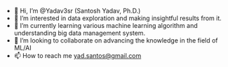 - 👋 Hi, I’m @Yadav3sr (Santosh Yadav, Ph.D.)
- 👀 I’m interested in data exploration and making insightful results from it.
- 🌱 I’m currently learning various machine learning algorithm and understanding big data management system.
- 💞️ I’m looking to collaborate on advancing the knowledge in the field of ML/AI
- 📫 How to reach me yad.santos@gmail.com

<!---
Yadav3sr/Yadav3sr is a ✨ special ✨ repository because its `README.md` (this file) appears on your GitHub profile.
You can click the Preview link to take a look at your changes.
--->
